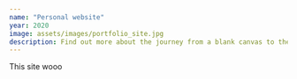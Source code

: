 ```yaml
---
name: "Personal website"
year: 2020
image: assets/images/portfolio_site.jpg
description: Find out more about the journey from a blank canvas to the site you're on now.
---
```

This site wooo
